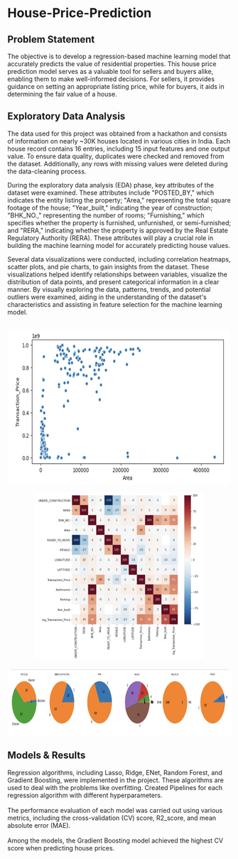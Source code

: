 # House-Price-Prediction
## Problem Statement 

The objective is to develop a regression-based machine learning model that accurately predicts the value of residential properties. This house price prediction model serves as a valuable tool for sellers and buyers alike, enabling them to make well-informed decisions. For sellers, it provides guidance on setting an appropriate listing price, while for buyers, it aids in determining the fair value of a house.

## Exploratory Data Analysis

The data used for this project was obtained from a hackathon and consists of information on nearly ~30K houses located in various cities in India. Each house record contains 16 entries, including 15 input features and one output value. To ensure data quality, duplicates were checked and removed from the dataset. Additionally, any rows with missing values were deleted during the data-cleaning process. <br>

During the exploratory data analysis (EDA) phase, key attributes of the dataset were examined. These attributes include "POSTED_BY," which indicates the entity listing the property; "Area," representing the total square footage of the house; "Year_built," indicating the year of construction; "BHK_NO.," representing the number of rooms; "Furnishing," which specifies whether the property is furnished, unfurnished, or semi-furnished; and "RERA," indicating whether the property is approved by the Real Estate Regulatory Authority (RERA). These attributes will play a crucial role in building the machine learning model for accurately predicting house values.

Several data visualizations were conducted, including correlation heatmaps, scatter plots, and pie charts, to gain insights from the dataset. These visualizations helped identify relationships between variables, visualize the distribution of data points, and present categorical information in a clear manner. By visually exploring the data, patterns, trends, and potential outliers were examined, aiding in the understanding of the dataset's characteristics and assisting in feature selection for the machine learning model.
<br>
<br>   
<p align="center">
<img src="https://github.com/Nikhil27-sudo/House-Price-Prediction/blob/main/scatterplot.png" width="500" height="350">
</p>  
<p align="center">
<img src="https://github.com/Nikhil27-sudo/House-Price-Prediction/blob/main/heatmap.png" width="380" height="380"> 
</p> 
<p align="center">
<img src="https://github.com/Nikhil27-sudo/House-Price-Prediction/blob/main/piechart.png" width="800" height="150"> <br>
</p> 

## Models & Results

Regression algorithms, including Lasso, Ridge, ENet, Random Forest, and Gradient Boosting, were implemented in the project. 
These algorithms are used to deal with the problems like overfitting. 
Created Pipelines for each regression algorithm with different hyperparameters.
<br>
<br>
The performance evaluation of each model was carried out using various metrics, including the cross-validation (CV) score, R2_score, and 
mean absolute error (MAE). 
<br>
<br>
Among the models, the Gradient Boosting model achieved the highest CV score when predicting house prices. 
<br>
